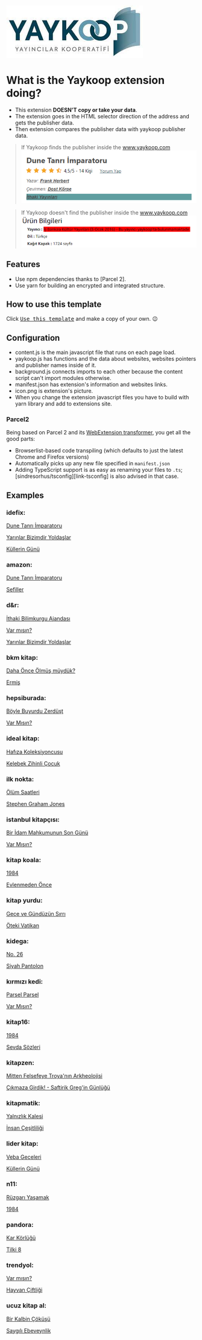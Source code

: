 ![Sample extension output](media/yaykoop.jfif)


# What is the Yaykoop extension doing?

- This extension **DOESN'T copy or take your data**.
- The extension goes in the HTML selector direction of the address and gets the publisher data.
- Then extension compares the publisher data with yaykoop publisher data.

> If Yaykoop finds the publisher inside the www.yaykoop.com
![Sample extension output](media/YaykoopHasPublisher.PNG)


> If Yaykoop doesn't find the publisher inside the www.yaykoop.com
![Sample extension output](media/YaykoopHasn'tPublisher.PNG)


## Features

- Use npm dependencies thanks to [Parcel 2].
- Use yarn for building an encrypted and integrated structure.

## How to use this template

Click [<kbd>Use this template</kbd>](https://github.com/canozmen/yaykoop-bext-v2/generate) and make a copy of your own. 😉

## Configuration

- content.js is the main javascript file that runs on each page load.
- yaykoop.js has functions and the data about websites, websites pointers and publisher names inside of it.
- background.js connects imports to each other because the content script can't import modules otherwise.
- manifest.json has extension's information and websites links.
- icon.png is extension's picture.
- When you change the extension javascript files you have to build with yarn library and add to extensions site.

### Parcel2

Being based on Parcel 2 and its [WebExtension transformer](https://v2.parceljs.org/recipes/web-extension/), you get all the good parts:

- Browserlist-based code transpiling (which defaults to just the latest Chrome and Firefox versions)
- Automatically picks up any new file specified in `manifest.json`
- Adding TypeScript support is as easy as renaming your files to `.ts`; [sindresorhus/tsconfig][link-tsconfig] is also advised in that case.

## Examples

### idefix: 
[Dune Tanrı İmparatoru](https://www.idefix.com/Kitap/Dune-Tanri-Imparatoru-Clz/Edebiyat/Roman/Bilim-Kurgu/urunno=0001723185001)

[Yarınlar Bizimdir Yoldaşlar](https://www.idefix.com/Kitap/Yarinlar-Bizimdir-Yoldaslar/Manuel-Tiago/Edebiyat/Roman/Dunya-Roman/urunno=0000000258615)

[Küllerin Günü](https://www.idefix.com/Kitap/Kullerin-Gunu/Edebiyat/Roman/Polisiye/urunno=0001910489001)

### amazon: 
[Dune Tanrı İmparatoru](https://www.amazon.com.tr/Dune-Tanr%C4%B1-%C4%B0mparatoru-Frank-Herbert/dp/6053757209/ref=sr_1_1?__mk_tr_TR=%C3%85M%C3%85%C5%BD%C3%95%C3%91&crid=1413VYJEOU1WL&dchild=1&keywords=dune+tanr%C4%B1+imparatoru&qid=1616684043&sprefix=Dune+tanr%C4%B1%2Caps%2C210&sr=8-1)

[Sefiller](https://www.amazon.com.tr/Sefiller-Kitap-Tak%C4%B1m-Victor-Hugo/dp/6053324744/ref=sr_1_1?__mk_tr_TR=%C3%85M%C3%85%C5%BD%C3%95%C3%91&crid=38DPWSKK80DFR&dchild=1&keywords=kitap&qid=1617179051&sprefix=kita%2Caps%2C219&sr=8-1)

 ### d&r: 
[İthaki Bilimkurgu Ajandası](https://www.dr.com.tr/Kirtasiye/Ithaki-Bilimkurgu-Ajandasi-2021/Organizasyon-Urunleri/Organizer-ve-Ajandalar/urunno=0001899305001)

[Var mısın?](https://www.dr.com.tr/Kitap/Var-misin-Guclu-Bir-Yasam-Icin-Oneriler/Dogan-Cuceloglu/Egitim-Basvuru/Kisisel-Gelisim/urunno=0001903548001)

[Yarınlar Bizimdir Yoldaşlar](https://www.dr.com.tr/Kitap/Yarinlar-Bizimdir-Yoldaslar/Manuel-Tiago/Edebiyat/Roman/Dunya-Roman/urunno=0000000258615)

### bkm kitap: 
[Daha Önce Ölmüş müydük?](https://www.bkmkitap.com/daha-once-olmus-muyduk)

[Ermiş](https://www.bkmkitap.com/ermis-284965)

### hepsiburada: 
[Böyle Buyurdu Zerdüşt](https://www.hepsiburada.com/boyle-buyurdu-zerdust-friedrich-nietzsche-p-HBV00000UUIQ1)

[Var Mısın?](https://www.hepsiburada.com/var-misin-guclu-bir-yasam-icin-oneriler-dogan-cuceloglu-p-HBV000018JF3G)

### ideal kitap: 
[Hafıza Koleksiyoncusu](https://www.idealkitap.com/hafiza-koleksiyoncusu)

[Kelebek Zihinli Çocuk](https://www.idealkitap.com/kelebek-zihinli-cocuk)

### ilk nokta: 
[Ölüm Saatleri](https://www.ilknokta.com/agatha-christie/olum-saatleri.htm)

[Stephen Graham Jones](https://www.ilknokta.com/stephen-graham-jones/stephen-graham-jones-2-kitap-takim.htm)

### istanbul kitapçısı: 
[Bir İdam Mahkumunun Son Günü](https://www.istanbulkitapcisi.com/kitap/bir-idam-mahkumunun-son-gunu-kitabi-victor-hugo-is-bankasi-kultur-yayinlari-9786053609902)

[Var Mısın?](https://www.istanbulkitapcisi.com/kitap/kendini-kesfetmeye-zorluklarla-basa-cikmaya-var-misin-kitabi-dogan-cuceloglu)

### kitap koala: 
[1984](https://www.kitapkoala.com/kitap/1984-george-orwell-9789750718533)

[Evlenmeden Önce](https://www.kitapkoala.com/kitap/evlenmeden-once-dogan-cuceloglu-9789751418227)

### kitap yurdu: 
[Gece ve Gündüzün Sırrı](https://www.kitapyurdu.com/kitap/leyl-suresi--gece-ve-gunduzun-sirri/569070.html)

[Öteki Vatikan](https://www.kitapyurdu.com/kitap/oteki-vatikan/569473.html)

### kidega: 
[No. 26](https://kidega.com/kitap/no-26-ciltli-401779/detay)

[Siyah Pantolon](https://kidega.com/kitap/siyah-pantolon-401696/detay)

### kırmızı kedi: 
[Parsel Parsel](https://www.kirmizikedi.com/kitap/urun/2721cfe6fcdb44a282f5e23bc4bb764a)

[Var Mısın?](https://www.kirmizikedi.com/kitap/urun/0383c9ad18ad491ba19d76defbad3405)

### kitap16: 
[1984](https://www.kitap16.com/1984-13)

[Sevda Sözleri](https://www.kitap16.com/sevda-sozleri)

### kitapzen: 
[Mitten Felsefeye Troya'nın Arkheolojisi](https://www.kitapzen.com/mitten-felsefeye-troyanin-arkheolojisi.htm)

[Çıkmaza Girdik! - Saftirik Greg'in Günlüğü](https://www.kitapzen.com/cikmaza-girdik-saftirik-gregin-gunlugu-15-ciltli.htm)

### kitapmatik: 
[Yalnızlık Kalesi](https://www.kitapmatik.com.tr/kitap/yalnizlik-kalesi-p833291.html)

[İnsan Çeşitliliği](https://www.kitapmatik.com.tr/kitap/insan-cesitliligi-p676549.html)

### lider kitap: 
[Veba Geceleri](https://www.liderkitap.com/kitap/veba-geceleri-orhan-pamuk-9789750849282)

[Küllerin Günü](https://www.liderkitap.com/kitap/kullerin-gunu-jean-christophe-grange-9786050981971)

### n11: 
[Rüzgarı Yaşamak](https://urun.n11.com/roman/ruzgari-yasamak-ciltli-kkubra-berk-P483340212)

[1984](https://urun.n11.com/roman/1984-P184565992)

### pandora: 
[Kar Körlüğü](https://www.pandora.com.tr/kitap/kar-korlugu/761585)

[Tilki 8](https://www.pandora.com.tr/kitap/tilki-8-ciltli/774666)

### trendyol: 
[Var mısın?](https://www.trendyol.com/kronik-kitap/var-misin-dogan-cuceloglu-2-9786057635839-p-74961005?boutiqueId=560350&merchantId=336525)

[Hayvan Çiftliği](https://www.trendyol.com/can-yayinlari/hayvan-ciftligi-george-orwell-p-75559?boutiqueId=560350&merchantId=2966)

### ucuz kitap al: 
[Bir Kalbin Çöküşü](https://www.ucuzkitapal.com/bir-kalbin-cokusu-stefan-zweig-cep-boy-aperatif-tadimlik-kitaplar/)

[Saygılı Ebeveynlik](https://www.ucuzkitapal.com/saygili-ebeveynlik-janet-lansbury-iletisim-yayinevi/)